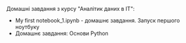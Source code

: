Домашні завдання з курсу  "Аналітик даних в ІТ":
- My first notebook_1.ipynb - домашнє завдання. Запуск першого ноутбуку
- Домашнє завдання: Основи Python
